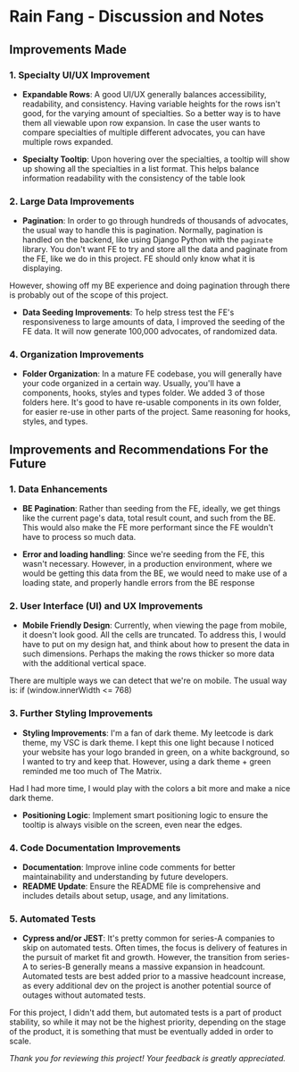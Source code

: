 # Rain Fang - Discussion and Notes

## Improvements Made
### 1. Specialty UI/UX Improvement
- **Expandable Rows**: A good UI/UX generally balances accessibility, readability, and consistency. Having variable heights for the rows isn't good, for the varying amount of specialties. So a better way is to have them all viewable upon row expansion. In case the user wants to compare specialties of multiple different advocates, you can have multiple rows expanded.

- **Specialty Tooltip**: Upon hovering over the specialties, a tooltip will show up showing all the specialties in a list format. This helps balance information readability with the consistency of the table look

### 2. Large Data Improvements
- **Pagination**: In order to go through hundreds of thousands of advocates, the usual way to handle this is pagination. Normally, pagination is handled on the backend, like using Django Python with the `paginate` library. You don't want FE to try and store all the data and paginate from the FE, like we do in this project. FE should only know what it is displaying.

However, showing off my BE experience and doing pagination through there is probably out of the scope of this project.

- **Data Seeding Improvements**: To help stress test the FE's responsiveness to large amounts of data, I improved the seeding of the FE data. It will now generate 100,000 advocates, of randomized data.

### 4. Organization Improvements
- **Folder Organization**: In a mature FE codebase, you will generally have your code organized in a certain way. Usually, you'll have a components, hooks, styles and types folder. We added 3 of those folders here. It's good to have re-usable components in its own folder, for easier re-use in other parts of the project. Same reasoning for hooks, styles, and types.

## Improvements and Recommendations For the Future
### 1. Data Enhancements
- **BE Pagination**: Rather than seeding from the FE, ideally, we get things like the current page's data, total result count, and such from the BE. This would also make the FE more performant since the FE wouldn't have to process so much data.

- **Error and loading handling**: Since we're seeding from the FE, this wasn't necessary. However, in a production environment, where we would be getting this data from the BE, we would need to make use of a loading state, and properly handle errors from the BE response

### 2. User Interface (UI) and UX Improvements
- **Mobile Friendly Design**: Currently, when viewing the page from mobile, it doesn't look good. All the cells are truncated. To address this, I would have to put on my design hat, and think about how to present the data in such dimensions. Perhaps the making the rows thicker so more data with the additional vertical space.

There are multiple ways we can detect that we're on mobile. The usual way is:
if (window.innerWidth <= 768)

### 3. Further Styling Improvements
- **Styling Improvements**: I'm a fan of dark theme. My leetcode is dark theme, my VSC is dark theme. I kept this one light because I noticed your website has your logo branded in green, on a white background, so I wanted to try and keep that. However, using a dark theme + green reminded me too much of The Matrix.

Had I had more time, I would play with the colors a bit more and make a nice dark theme.
- **Positioning Logic**: Implement smart positioning logic to ensure the tooltip is always visible on the screen, even near the edges.

### 4. Code Documentation Improvements
- **Documentation**: Improve inline code comments for better maintainability and understanding by future developers.
- **README Update**: Ensure the README file is comprehensive and includes details about setup, usage, and any limitations.

### 5. Automated Tests
- **Cypress and/or JEST**: It's pretty common for series-A companies to skip on automated tests. Often times, the focus is delivery of features in the pursuit of market fit and growth. However, the transition from series-A to series-B generally means a massive expansion in headcount. Automated tests are best added prior to a massive headcount increase, as every additional dev on the project is another potential source of outages without automated tests.

For this project, I didn't add them, but automated tests is a part of product stability, so while it may not be the highest priority, depending on the stage of the product, it is something that must be eventually added in order to scale.


*Thank you for reviewing this project! Your feedback is greatly appreciated.*
